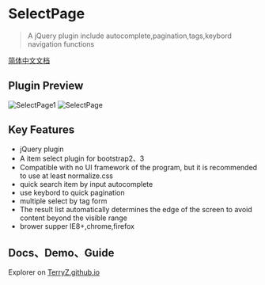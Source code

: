 # SelectPage

> A jQuery plugin include autocomplete,pagination,tags,keybord navigation functions

[简体中文文档](README-CN.md)

## Plugin Preview

![SelectPage1](https://terryz.github.io/image/SelectPage1.png)
![SelectPage](https://terryz.github.io/image/SelectPage.png)


## Key Features

<ul>
	<li>jQuery plugin</li>
	<li>A item select plugin for bootstrap2、3</li>
	<li>Compatible with no UI framework of the program, but it is recommended to use at least normalize.css</li>
	<li>quick search item by input autocomplete</li>
	<li>use keybord to quick pagination</li>
	<li>multiple select by tag form</li>
	<li>The result list automatically determines the edge of the screen to avoid content beyond the visible range</li>
	<li>brower supper IE8+,chrome,firefox</li>
	
</ul>

## Docs、Demo、Guide

Explorer on [TerryZ.github.io](TerryZ.github.io)

